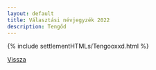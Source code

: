 ```yaml
---
layout: default
title: Választási névjegyzék 2022
description: Tengőd
---
```


{% include settlementHTMLs/Tengooxxd.html %}

[Vissza](./)